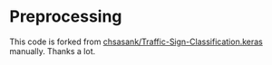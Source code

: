 # Preprocessing

This code is forked from [chsasank/Traffic-Sign-Classification.keras](https://github.com/chsasank/Traffic-Sign-Classification.keras) manually. Thanks a lot.


